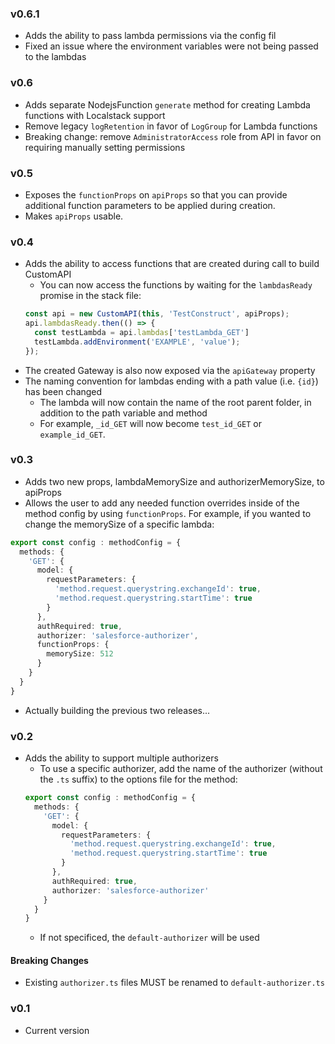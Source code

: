 ### v0.6.1
- Adds the ability to pass lambda permissions via the config fil
- Fixed an issue where the environment variables were not being passed to the lambdas

### v0.6
- Adds separate NodejsFunction `generate` method for creating Lambda functions with Localstack support
- Remove legacy `logRetention` in favor of `LogGroup` for Lambda functions
- Breaking change: remove `AdministratorAccess` role from API in favor on requiring manually setting permissions

### v0.5
- Exposes the `functionProps` on `apiProps` so that you can provide additional function parameters to be applied during creation.
- Makes `apiProps` usable.

### v0.4
- Adds the ability to access functions that are created during call to build CustomAPI
  - You can now access the functions by waiting for the `lambdasReady` promise in the stack file:
  ```ts
  const api = new CustomAPI(this, 'TestConstruct', apiProps);
  api.lambdasReady.then(() => {
    const testLambda = api.lambdas['testLambda_GET']
    testLambda.addEnvironment('EXAMPLE', 'value');
  });
  ```
- The created Gateway is also now exposed via the `apiGateway` property
- The naming convention for lambdas ending with a path value (i.e. `{id}`) has been changed
  - The lambda will now contain the name of the root parent folder, in addition to the path variable and method
  - For example, `_id_GET` will now become `test_id_GET` or `example_id_GET`.

### v0.3
- Adds two new props, lambdaMemorySize and authorizerMemorySize, to apiProps
- Allows the user to add any needed function overrides inside of the method config by using `functionProps`. For example, if you wanted to change the memorySize of a specific lambda:
```ts
export const config : methodConfig = {
  methods: {
    'GET': {
      model: {
        requestParameters: {
          'method.request.querystring.exchangeId': true,
          'method.request.querystring.startTime': true
        }
      },
      authRequired: true,
      authorizer: 'salesforce-authorizer',
      functionProps: {
        memorySize: 512
      }
    }
  }
}
```
- Actually building the previous two releases...

### v0.2
- Adds the ability to support multiple authorizers
  - To use a specific authorizer, add the name of the authorizer (without the `.ts` suffix) to the options file for the method:
  ```ts
  export const config : methodConfig = {
    methods: {
      'GET': {
        model: {
          requestParameters: {
            'method.request.querystring.exchangeId': true,
            'method.request.querystring.startTime': true
          }
        },
        authRequired: true,
        authorizer: 'salesforce-authorizer'
      }
    }
  }
  ```
  - If not specificed, the `default-authorizer` will be used
#### Breaking Changes
- Existing `authorizer.ts` files MUST be renamed to `default-authorizer.ts`

### v0.1
- Current version
